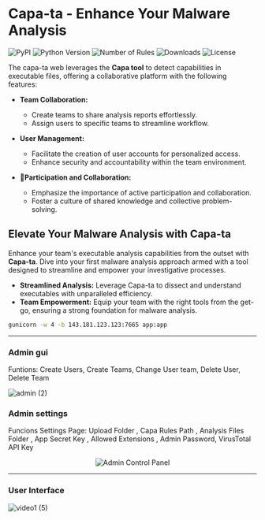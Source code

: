 # Capa-ta - Enhance Your Malware Analysis

![PyPI](https://img.shields.io/pypi/v/capa-ta)
![Python Version](https://img.shields.io/badge/python-3.6+-blue.svg)
![Number of Rules](https://img.shields.io/badge/rules-1000+-brightgreen)
![Downloads](https://img.shields.io/github/downloads/andreisss/capa-ta/total.svg)
![License](https://img.shields.io/github/license/andreisss/capa-ta)


The capa-ta web leverages the **Capa tool** to detect capabilities in executable files, offering a collaborative platform with the following features:

- **Team Collaboration:** 
  - Create teams to share analysis reports effortlessly.
  - Assign users to specific teams to streamline workflow.

- **User Management:**
  - Facilitate the creation of user accounts for personalized access.
  - Enhance security and accountability within the team environment.

- **🚀Participation and Collaboration:**
  - Emphasize the importance of active participation and collaboration.
  - Foster a culture of shared knowledge and collective problem-solving.

## Elevate Your Malware Analysis with Capa-ta

Enhance your team's executable analysis capabilities from the outset with **Capa-ta**. Dive into your first malware analysis approach armed with a tool designed to streamline and empower your investigative processes.

- **Streamlined Analysis:** Leverage Capa-ta to dissect and understand executables with unparalleled efficiency.
- **Team Empowerment:** Equip your team with the right tools from the get-go, ensuring a strong foundation for malware analysis.

```bash
gunicorn -w 4 -b 143.181.123.123:7665 app:app
```
----------------------------------------------------------------------------------------------------------------------------------------

### Admin gui

Funtions: Create Users, Create Teams, Change User team, Delete User, Delete Team

![admin (2)](https://github.com/andreisss/Capa-web/assets/10872139/d4a2084e-7714-462d-9db5-3f42f8b22923)



### Admin settings

Funcions Settings Page:  Upload Folder ,  Capa Rules Path ,  Analysis Files Folder ,  App Secret Key ,  Allowed Extensions , Admin Password,  VirusTotal API Key 


<p align="center">
  <img src="https://github.com/andreisss/Capa-web/assets/10872139/cdf9608a-a7c9-4ceb-8a53-a278b16da041" alt="Admin Control Panel" />
</p>

-------------------------------------------------------------------------------------------------------------------------------------------

### User Interface

![video1 (5)](https://github.com/andreisss/Capa-web/assets/10872139/6eadfd08-3687-4f54-8469-3fa19080e399)
